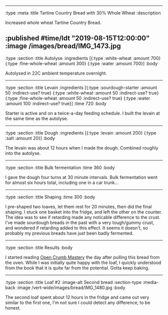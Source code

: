 --------------------------------------------------------------------------------
:type :meta
:title Tartine Country Bread with 30% Whole Wheat
:description

Increased whole wheat Tartine Country Bread.

:published #time/ldt "2019-08-15T12:00:00"
:image /images/bread/IMG_1473.jpg
--------------------------------------------------------------------------------
:type :section
:title Autolyse
:ingredients
[{:type :white-wheat :amount 700}
 {:type :fine-whole-wheat :amount 300}
 {:type :water :amount 700}]
:body

Autolysed in 22C ambient temperature overnight.

--------------------------------------------------------------------------------
:type :section
:title Levain
:ingredients
[{:type :sourdough-starter :amount 50 :indirect-use? true}
 {:type :white-wheat :amount 50 :indirect-use? true}
 {:type :fine-whole-wheat :amount 50 :indirect-use? true}
 {:type :water :amount 100 :indirect-use? true}]
:time 720
:body

Starter is active and on a twice-a-day feeding schedule. I built the levain at
the same time as the autolyse.

--------------------------------------------------------------------------------
:type :section
:title Dough
:ingredients
[{:type :levain :amount 200}
 {:type :salt :amount 20}]
:body

The levain was about 12 hours when I made the dough. Combined roughly into the
autolyse.

--------------------------------------------------------------------------------
:type :section
:title Bulk fermentation
:time 360
:body

I gave the dough four turns at 30 minute intervals. Bulk fermentation went for
almost six hours total, including one in a car trunk...

--------------------------------------------------------------------------------
:type :section
:title Shaping
:time 300
:body

I pre-shaped two loaves, let them rest for 20 minutes, then did the final
shaping. I stuck one basket into the fridge, and left the other on the counter.
The idea was to see if retarding made any noticable difference to the crust.
I've made sourdough breads in the past with a very tough/gummy crust, and
wondered if retarding added to this effect. It seems it doesn't, so probably my
previous breads have just been badly fermented.

--------------------------------------------------------------------------------
:type :section
:title Results
:body

I started reading [Open Crumb
Mastery](http://www.breadwerx.com/open-crumb-mastery/) the day after pulling
this bread from the oven. While I was initially quite happy with the loaf, I
quickly understood from the book that it is quite far from the potential. Gotta
keep baking.

--------------------------------------------------------------------------------
:type :section
:title Loaf #2
:image-alt Second bread
:section-type :media-back
:image /vert-wide/images/bread/IMG_1480.jpg
:body

The second loaf spent about 12 hours in the fridge and came out very similar to
the first one, I'm not sure I could detect any difference, to be honest.
